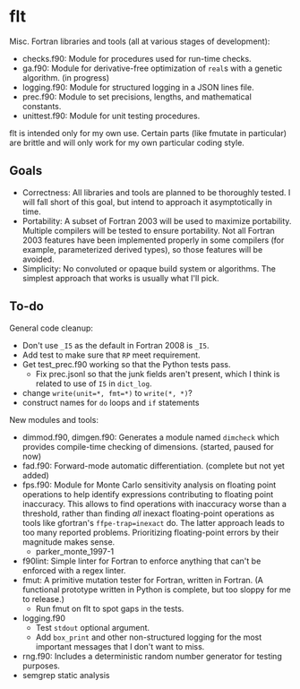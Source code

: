# flt

Misc. Fortran libraries and tools (all at various stages of development):

- checks.f90: Module for procedures used for run-time checks.
- ga.f90: Module for derivative-free optimization of `real`s with a genetic algorithm. (in progress)
- logging.f90: Module for structured logging in a JSON lines file.
- prec.f90: Module to set precisions, lengths, and mathematical constants.
- unittest.f90: Module for unit testing procedures.

flt is intended only for my own use. Certain parts (like fmutate in particular) are brittle and will only work for my own particular coding style.

## Goals

- Correctness: All libraries and tools are planned to be thoroughly tested. I will fall short of this goal, but intend to approach it asymptotically in time.
- Portability: A subset of Fortran 2003 will be used to maximize portability. Multiple compilers will be tested to ensure portability. Not all Fortran 2003 features have been implemented properly in some compilers (for example, parameterized derived types), so those features will be avoided.
- Simplicity: No convoluted or opaque build system or algorithms. The simplest approach that works is usually what I'll pick.

## To-do

General code cleanup:

- Don't use `_I5` as the default in Fortran 2008 is `_I5`.
- Add test to make sure that `RP` meet requirement.
- Get test_prec.f90 working so that the Python tests pass.
    - Fix prec.jsonl so that the junk fields aren't present, which I think is related to use of `I5` in `dict_log`.
- change `write(unit=*, fmt=*)` to `write(*, *)`?
- construct names for `do` loops and `if` statements

New modules and tools:

- dimmod.f90, dimgen.f90: Generates a module named `dimcheck` which provides compile-time checking of dimensions. (started, paused for now)
- fad.f90: Forward-mode automatic differentiation. (complete but not yet added)
- fps.f90: Module for Monte Carlo sensitivity analysis on floating point operations to help identify expressions contributing to floating point inaccuracy. This allows to find operations with inaccuracy worse than a threshold, rather than finding *all* inexact floating-point operations as tools like gfortran's `ffpe-trap=inexact` do. The latter approach leads to too many reported problems. Prioritizing floating-point errors by their magnitude makes sense.
    - parker_monte_1997-1
- f90lint: Simple linter for Fortran to enforce anything that can't be enforced with a regex linter.
- fmut: A primitive mutation tester for Fortran, written in Fortran. (A functional prototype written in Python is complete, but too sloppy for me to release.)
    - Run fmut on flt to spot gaps in the tests.
- logging.f90
    - Test `stdout` optional argument.
    - Add `box_print` and other non-structured logging for the most important messages that I don't want to miss.
- rng.f90: Includes a deterministic random number generator for testing purposes.
- semgrep static analysis
